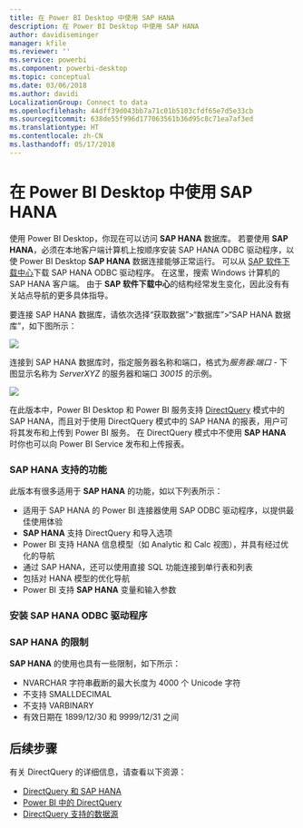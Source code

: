 ```yaml
---
title: 在 Power BI Desktop 中使用 SAP HANA
description: 在 Power BI Desktop 中使用 SAP HANA
author: davidiseminger
manager: kfile
ms.reviewer: ''
ms.service: powerbi
ms.component: powerbi-desktop
ms.topic: conceptual
ms.date: 03/06/2018
ms.author: davidi
LocalizationGroup: Connect to data
ms.openlocfilehash: 44dff39d043bb7a71c01b5103cfdf65e7d5e33cb
ms.sourcegitcommit: 638de55f996d177063561b36d95c8c71ea7af3ed
ms.translationtype: HT
ms.contentlocale: zh-CN
ms.lasthandoff: 05/17/2018
---
```

# <a name="use-sap-hana-in-power-bi-desktop"></a>在 Power BI Desktop 中使用 SAP HANA
使用 Power BI Desktop，你现在可以访问 **SAP HANA** 数据库。 若要使用 **SAP HANA**，必须在本地客户端计算机上按顺序安装 SAP HANA ODBC 驱动程序，以使 Power BI Desktop **SAP HANA** 数据连接能够正常运行。 可以从 [SAP 软件下载中心](https://support.sap.com/swdc)下载 SAP HANA ODBC 驱动程序。 在这里，搜索 Windows 计算机的 SAP HANA 客户端。 由于 **SAP 软件下载中心**的结构经常发生变化，因此没有有关站点导航的更多具体指导。

要连接 SAP HANA 数据库，请依次选择“获取数据”>“数据库”>“SAP HANA 数据库”，如下图所示：

![](media/desktop-sap-hana/sap-hana-1.png)

连接到 SAP HANA 数据库时，指定服务器名称和端口，格式为*服务器:端口* - 下图显示名称为 *ServerXYZ* 的服务器和端口 *30015* 的示例。

![](media/desktop-sap-hana/sap-hana-2.png)

在此版本中，Power BI Desktop 和 Power BI 服务支持 [DirectQuery](desktop-directquery-sap-hana.md) 模式中的 SAP HANA，而且对于使用 DirectQuery 模式中的 SAP HANA 的报表，用户可将其发布和上传到 Power BI 服务。 在 DirectQuery 模式中不使用 **SAP HANA** 时你也可以向 Power BI Service 发布和上传报表。

### <a name="supported-features-for-sap-hana"></a>SAP HANA 支持的功能
此版本有很多适用于 **SAP HANA** 的功能，如以下列表所示：

* 适用于 SAP HANA 的 Power BI 连接器使用 SAP ODBC 驱动程序，以提供最佳使用体验
* **SAP HANA** 支持 DirectQuery 和导入选项
* Power BI 支持 HANA 信息模型（如 Analytic 和 Calc 视图），并具有经过优化的导航
* 通过 SAP HANA，还可以使用直接 SQL 功能连接到单行表和列表
* 包括对 HANA 模型的优化导航
* Power BI 支持 **SAP HANA** 变量和输入参数

### <a name="installing-the-sap-hana-odbc-driver"></a>安装 SAP HANA ODBC 驱动程序
### <a name="limitations-of-sap-hana"></a>SAP HANA 的限制
**SAP HANA** 的使用也具有一些限制，如下所示：

* NVARCHAR 字符串截断的最大长度为 4000 个 Unicode 字符
* 不支持 SMALLDECIMAL
* 不支持 VARBINARY
* 有效日期在 1899/12/30 和 9999/12/31 之间


## <a name="next-steps"></a>后续步骤
有关 DirectQuery 的详细信息，请查看以下资源：

* [DirectQuery 和 SAP HANA](desktop-directquery-sap-hana.md)
* [Power BI 中的 DirectQuery](desktop-directquery-about.md)
* [DirectQuery 支持的数据源](desktop-directquery-data-sources.md)

